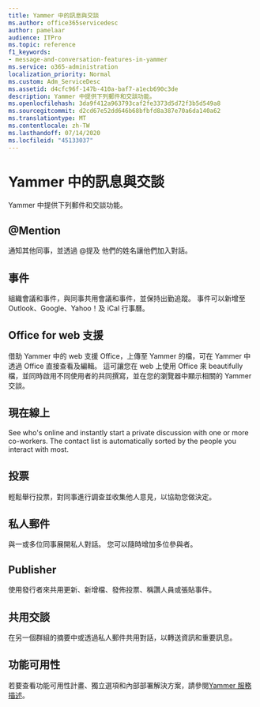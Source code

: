 ```yaml
---
title: Yammer 中的訊息與交談
ms.author: office365servicedesc
author: pamelaar
audience: ITPro
ms.topic: reference
f1_keywords:
- message-and-conversation-features-in-yammer
ms.service: o365-administration
localization_priority: Normal
ms.custom: Adm_ServiceDesc
ms.assetid: d4cfc96f-147b-410a-baf7-a1ecb690c3de
description: Yammer 中提供下列郵件和交談功能。
ms.openlocfilehash: 3da9f412a963793caf2fe3373d5d72f3b5d549a8
ms.sourcegitcommit: d2cd67e52dd646b68bfbfd8a387e70a6da140a62
ms.translationtype: MT
ms.contentlocale: zh-TW
ms.lasthandoff: 07/14/2020
ms.locfileid: "45133037"
---
```

# <a name="message-and-conversation-features-in-yammer"></a>Yammer 中的訊息與交談

Yammer 中提供下列郵件和交談功能。
  
## <a name="mention"></a>@Mention

通知其他同事，並透過 @提及 他們的姓名讓他們加入對話。

## <a name="events"></a>事件

組織會議和事件，與同事共用會議和事件，並保持出勤追蹤。 事件可以新增至 Outlook、Google、Yahoo！及 iCal 行事曆。
  
## <a name="office-for-the-web-support"></a>Office for web 支援

借助 Yammer 中的 web 支援 Office，上傳至 Yammer 的檔，可在 Yammer 中透過 Office 直接查看及編輯。 這可讓您在 web 上使用 Office 來 beautifully 檔，並同時啟用不同使用者的共同撰寫，並在您的瀏覽器中顯示相關的 Yammer 交談。

## <a name="online-now"></a>現在線上

See who's online and instantly start a private discussion with one or more co-workers. The contact list is automatically sorted by the people you interact with most.

## <a name="polls"></a>投票

輕鬆舉行投票，對同事進行調查並收集他人意見，以協助您做決定。
  
## <a name="private-messages"></a>私人郵件

與一或多位同事展開私人對話。 您可以隨時增加多位參與者。

## <a name="publisher"></a>Publisher

使用發行者來共用更新、新增檔、發佈投票、稱讚人員或張貼事件。
    
## <a name="share-conversations"></a>共用交談

在另一個群組的摘要中或透過私人郵件共用對話，以轉送資訊和重要訊息。
  
## <a name="feature-availability"></a>功能可用性

若要查看功能可用性計畫、獨立選項和內部部署解決方案，請參閱[Yammer 服務描述](yammer-service-description.md)。
  
